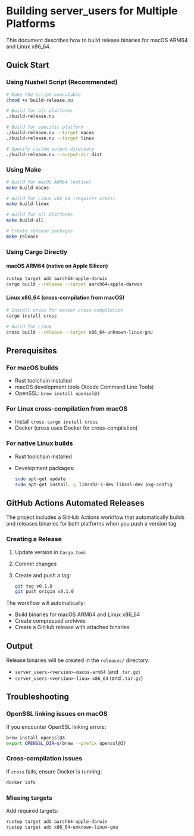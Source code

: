 # Building server_users for Multiple Platforms

This document describes how to build release binaries for macOS ARM64 and Linux x86_64.

## Quick Start

### Using Nushell Script (Recommended)

```bash
# Make the script executable
chmod +x build-release.nu

# Build for all platforms
./build-release.nu

# Build for specific platform
./build-release.nu --target macos
./build-release.nu --target linux

# Specify custom output directory
./build-release.nu --output-dir dist
```

### Using Make

```bash
# Build for macOS ARM64 (native)
make build-macos

# Build for Linux x86_64 (requires cross)
make build-linux

# Build for all platforms
make build-all

# Create release packages
make release
```

### Using Cargo Directly

#### macOS ARM64 (native on Apple Silicon)

```bash
rustup target add aarch64-apple-darwin
cargo build --release --target aarch64-apple-darwin
```

#### Linux x86_64 (cross-compilation from macOS)

```bash
# Install cross for easier cross-compilation
cargo install cross

# Build for Linux
cross build --release --target x86_64-unknown-linux-gnu
```

## Prerequisites

### For macOS builds

- Rust toolchain installed
- macOS development tools (Xcode Command Line Tools)
- OpenSSL: `brew install openssl@3`

### For Linux cross-compilation from macOS

- Install `cross`: `cargo install cross`
- Docker (cross uses Docker for cross-compilation)

### For native Linux builds

- Rust toolchain installed
- Development packages:

  ```bash
  sudo apt-get update
  sudo apt-get install -y libssh2-1-dev libssl-dev pkg-config
  ```

## GitHub Actions Automated Releases

The project includes a GitHub Actions workflow that automatically builds and releases binaries for both platforms when you push a version tag.

### Creating a Release

1. Update version in `Cargo.toml`
2. Commit changes
3. Create and push a tag:

   ```bash
   git tag v0.1.0
   git push origin v0.1.0
   ```

The workflow will automatically:

- Build binaries for macOS ARM64 and Linux x86_64
- Create compressed archives
- Create a GitHub release with attached binaries

## Output

Release binaries will be created in the `releases/` directory:

- `server_users-<version>-macos-arm64` (and `.tar.gz`)
- `server_users-<version>-linux-x86_64` (and `.tar.gz`)

## Troubleshooting

### OpenSSL linking issues on macOS

If you encounter OpenSSL linking errors:

```bash
brew install openssl@3
export OPENSSL_DIR=$(brew --prefix openssl@3)
```

### Cross-compilation issues

If `cross` fails, ensure Docker is running:

```bash
docker info
```

### Missing targets

Add required targets:

```bash
rustup target add aarch64-apple-darwin
rustup target add x86_64-unknown-linux-gnu
```
